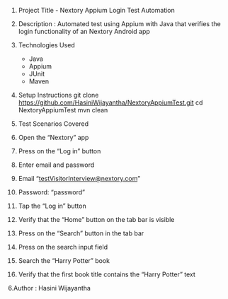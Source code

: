 1. Project Title - Nextory Appium Login Test Automation

2. Description : Automated test using Appium with Java that verifies the login functionality of an Nextory Android app

3. Technologies Used
	- Java
	- Appium
	- JUnit
	- Maven

4. Setup Instructions
git clone https://github.com/HasiniWijayantha/NextoryAppiumTest.git
cd NextoryAppiumTest
mvn clean 

5. Test Scenarios Covered
  1. Open the “Nextory” app
  2. Press on the “Log in” button
  3. Enter email and password
  4. Email “testVisitorInterview@nextory.com”
  5. Password: “password”
  6. Tap the “Log in” button
  7. Verify that the “Home” button on the tab bar is visible 
  8. Press on the “Search” button in the tab bar 
  9. Press on the search input field 
  10. Search the “Harry Potter” book
  11. Verify that the first book title contains the “Harry Potter” text 

6.Author : Hasini Wijayantha
